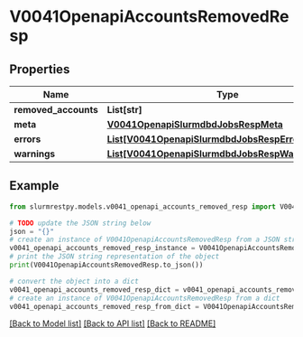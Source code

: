 # V0041OpenapiAccountsRemovedResp


## Properties

Name | Type | Description | Notes
------------ | ------------- | ------------- | -------------
**removed_accounts** | **List[str]** | removed_accounts |
**meta** | [**V0041OpenapiSlurmdbdJobsRespMeta**](V0041OpenapiSlurmdbdJobsRespMeta.md) |  | [optional]
**errors** | [**List[V0041OpenapiSlurmdbdJobsRespErrorsInner]**](V0041OpenapiSlurmdbdJobsRespErrorsInner.md) | Query errors | [optional]
**warnings** | [**List[V0041OpenapiSlurmdbdJobsRespWarningsInner]**](V0041OpenapiSlurmdbdJobsRespWarningsInner.md) | Query warnings | [optional]

## Example

```python
from slurmrestpy.models.v0041_openapi_accounts_removed_resp import V0041OpenapiAccountsRemovedResp

# TODO update the JSON string below
json = "{}"
# create an instance of V0041OpenapiAccountsRemovedResp from a JSON string
v0041_openapi_accounts_removed_resp_instance = V0041OpenapiAccountsRemovedResp.from_json(json)
# print the JSON string representation of the object
print(V0041OpenapiAccountsRemovedResp.to_json())

# convert the object into a dict
v0041_openapi_accounts_removed_resp_dict = v0041_openapi_accounts_removed_resp_instance.to_dict()
# create an instance of V0041OpenapiAccountsRemovedResp from a dict
v0041_openapi_accounts_removed_resp_from_dict = V0041OpenapiAccountsRemovedResp.from_dict(v0041_openapi_accounts_removed_resp_dict)
```
[[Back to Model list]](../README.md#documentation-for-models) [[Back to API list]](../README.md#documentation-for-api-endpoints) [[Back to README]](../README.md)


